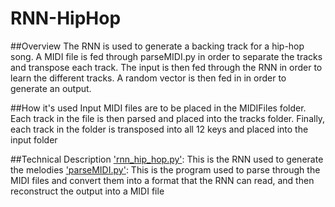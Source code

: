 # RNN-HipHop
##Overview
The RNN is used to generate a backing track for a hip-hop song. A MIDI file is fed through parseMIDI.py in order to separate the tracks and transpose each track. The input is then fed through the RNN in order to learn the different tracks. A random vector is then fed in in order to generate an output.

##How it's used
Input MIDI files are to be placed in the MIDIFiles folder. Each track in the file is then parsed and placed into the tracks folder. Finally, each track in the folder is transposed into all 12 keys and placed into the input folder

##Technical Description
['rnn_hip_hop.py'](rnn_hip_hop.py): This is the RNN used to generate the melodies
['parseMIDI.py'](parseMIDI.py): This is the program used to parse through the MIDI files and convert them into a format that the RNN can read, and then reconstruct the output into a MIDI file